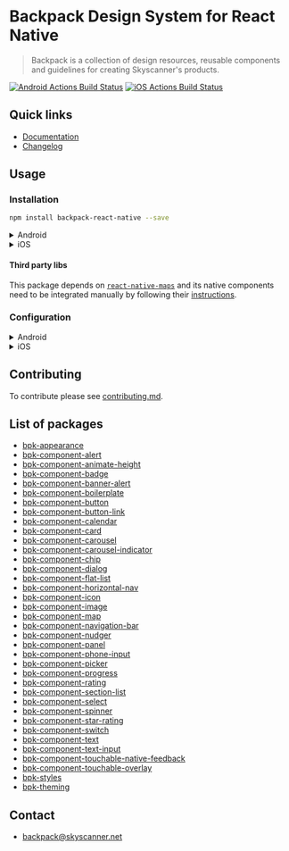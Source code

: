 # Backpack Design System for React Native

> Backpack is a collection of design resources, reusable components and guidelines for creating Skyscanner's products.

[![Android Actions Build Status](https://github.com/Skyscanner/backpack-react-native/workflows/Android%20CI/badge.svg)](https://github.com/Skyscanner/backpack-react-native/actions)
[![iOS Actions Build Status](https://github.com/Skyscanner/backpack-react-native/workflows/iOS%20CI/badge.svg)](https://github.com/Skyscanner/backpack-react-native/actions)


## Quick links

- [Documentation](https://backpack.github.io/)
- [Changelog](./CHANGELOG.md)

## Usage

### Installation

```sh
npm install backpack-react-native --save
```

<details>
  <summary>Android</summary>

  #### From source

  Our Android code is written in `Kotlin`, so in order to compile it from source you need to have `org.jetbrains.kotlin:kotlin-gradle-plugin:$kotlin_version"` in the `classpath`.

  Add the following your root `build.gradle` file:

  ```groovy
  buildscript {
    ext.kotlin_version = '1.3.21'
    dependencies {
      classpath "org.jetbrains.kotlin:kotlin-gradle-plugin:$kotlin_version"
    }
  }
  ```

  If you have defined project-wide properties in your root `build.gradle`, this library will detect the presence of the following properties:

  ```groovy
    ext {
        compileSdkVersion   = 28
        targetSdkVersion    = 28
        minSdkVersion       = 21
        buildToolsVersion   = "28.0.3"
    }
  ```

  1. Define the `backpack-react-native` project in your `settings.gradle` file:

  ```groovy
    include ':backpack-react-native'
    project(':backpack-react-native').projectDir = new File(rootProject.projectDir, '../node_modules/backpack-react-native/android')
  ```

  2. Add `bpk-appearance` as a dependency in your app/module `build.gradle` file:

  ```groovy
      dependencies {
        implementation project(':backpack-react-native')
      }
  ```

  #### Pre compiled

  Alternatively, the pre compiled version is available on Skyscanner's internal Artifactory.

  ```groovy
      dependencies {
        implementation 'net.skyscanner.backpack:bpk-appearance:<version>'
      }
  ```

</details>

<details>
  <summary>iOS</summary>

  #### From source

  Add the following dependencies to your Podfile using the path to the NPM package as follows:

  ```ruby
    pod 'BackpackReactNative', path: '../node_modules/backpack-react-native/ios/BackpackReactNative'
    pod 'BVLinearGradient', :path => '../node_modules/react-native-linear-gradient'
  ```

</details>

#### Third party libs

This package depends on [`react-native-maps`](https://github.com/react-community/react-native-maps) and its native components need to be integrated manually by following their [instructions](https://github.com/react-community/react-native-maps/blob/master/docs/installation.md).

### Configuration

<details>
  <summary>Android</summary>

  1. Add the native packages to the `getPackages` function in your `MainActiviy`.
  ```kotlin
  override fun getPackages(): List<ReactPackage> {
    return Arrays.asList(
          MainReactPackage(),
          ...
          MapsPackage(),
          LinearGradientPackage(),
          CalendarPackage(),
          DialogPackage(),
          BpkRatingPackage(),
          BpkSnackbarPackage())
  }
  ```

  2. Append `|uiMode` to the `android:configChanges` prop of `<activity>` in `AndroidManifest.xml`. Example:

  ```xml
  <activity
      android:name=".MainActivity"
      android:exported="true"
      android:configChanges="keyboard|keyboardHidden|orientation|screenSize|uiMode">
  ```

  This ensures the RN code will react to system-wide changes to the current appearance.

  #### Icons

  This method has the advantage of fonts being copied from this module at build time so that the fonts and JS are always in sync, making upgrades painless.

  Edit `android/app/build.gradle` ( NOT `android/build.gradle` ) and add the following:

  ```
  apply from: "node_modules/backpack-react-native/bpk-component-icon/fonts.gradle"
  ```
</details>

<details>
  <summary>iOS</summary>

  #### Icons

  The most reliable way to install the file on iOS is manually, three simple steps are required:
  1. update the `Info.plist` file by adding
      ```
      <key>UIAppFonts</key>
        <array>
          <string>BpkIcon.ttf</string>
        </array>
      ```
      if the entry `UIAppFonts` is already there, just add `<string>BpkIcon.ttf</string>` inside the `<array>` like so
      ```
      <array>
          ... existing entries
          <string>BpkIcon.ttf</string>
        </array>
      ```
  2. In the `Build Phases` of your project, in the section `Copy Bundle Resources` add a reference to the `BpkIcon.ttf` file path like `/path/to/node_modules/bpk-svgs/dist/font/BpkIcon.ttf`

  3. Rebuild the app

</details>


## Contributing

To contribute please see [contributing.md](CONTRIBUTING.md).

## List of packages

- [bpk-appearance](/lib/bpk-appearance)
- [bpk-component-alert](/lib/bpk-component-alert)
- [bpk-component-animate-height](/lib/bpk-component-animate-height)
- [bpk-component-badge](/lib/bpk-component-badge)
- [bpk-component-banner-alert](/lib/bpk-component-banner-alert)
- [bpk-component-boilerplate](/lib/bpk-component-boilerplate)
- [bpk-component-button](/lib/bpk-component-button)
- [bpk-component-button-link](/lib/bpk-component-button-link)
- [bpk-component-calendar](/lib/bpk-component-calendar)
- [bpk-component-card](/lib/bpk-component-card)
- [bpk-component-carousel](/lib/bpk-component-carousel)
- [bpk-component-carousel-indicator](/lib/bpk-component-carousel-indicator)
- [bpk-component-chip](/lib/bpk-component-chip)
- [bpk-component-dialog](/lib/bpk-component-dialog)
- [bpk-component-flat-list](/lib/bpk-component-flat-list)
- [bpk-component-horizontal-nav](/lib/bpk-component-horizontal-nav)
- [bpk-component-icon](/lib/bpk-component-icon)
- [bpk-component-image](/lib/bpk-component-image)
- [bpk-component-map](/lib/bpk-component-map)
- [bpk-component-navigation-bar](/lib/bpk-component-navigation-bar)
- [bpk-component-nudger](/lib/bpk-component-nudger)
- [bpk-component-panel](/lib/bpk-component-panel)
- [bpk-component-phone-input](/lib/bpk-component-phone-input)
- [bpk-component-picker](/lib/bpk-component-picker)
- [bpk-component-progress](/lib/bpk-component-progress)
- [bpk-component-rating](/lib/bpk-component-rating)
- [bpk-component-section-list](/lib/bpk-component-section-list)
- [bpk-component-select](/lib/bpk-component-select)
- [bpk-component-spinner](/lib/bpk-component-spinner)
- [bpk-component-star-rating](/lib/bpk-component-star-rating)
- [bpk-component-switch](/lib/bpk-component-switch)
- [bpk-component-text](/lib/bpk-component-text)
- [bpk-component-text-input](/lib/bpk-component-text-input)
- [bpk-component-touchable-native-feedback](/lib/bpk-component-touchable-native-feedback)
- [bpk-component-touchable-overlay](/lib/bpk-component-touchable-overlay)
- [bpk-styles](/lib/bpk-styles)
- [bpk-theming](/lib/bpk-theming)

## Contact
- backpack@skyscanner.net
